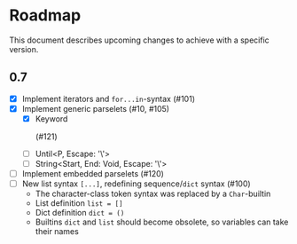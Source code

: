 # Roadmap

This document describes upcoming changes to achieve with a specific version.

## 0.7

- [x] Implement iterators and `for...in`-syntax (#101)
- [x] Implement generic parselets (#10, #105)
  - [x] Keyword<P> (#121)
  - [ ] Until<P, Escape: '\\'>
  - [ ] String<Start, End: Void, Escape: '\\'>
- [ ] Implement embedded parselets (#120)
- [ ] New list syntax `[...]`, redefining sequence/`dict` syntax (#100)
  - The character-class token syntax was replaced by a `Char`-builtin
  - List definition `list = []`
  - Dict definition `dict = ()`
  - Builtins `dict` and `list` should become obsolete, so variables can take their names
